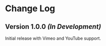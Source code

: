 Change Log
==========

Version 1.0.0 *(In Development)*
--------------------------------
Initial release with Vimeo and YouTube support.